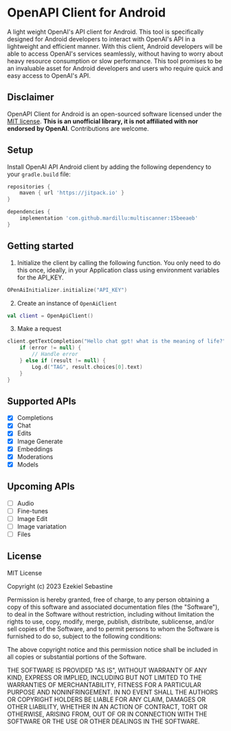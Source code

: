# OpenAPI Client for Android
A light weight OpenAI's API client for Android. This tool is specifically designed for Android developers to interact with OpenAI's API in a lightweight and efficient manner. With this client, Android developers will be able to access OpenAI's services seamlessly, without having to worry about heavy resource consumption or slow performance. This tool promises to be an invaluable asset for Android developers and users who require quick and easy access to OpenAI's API.

## Disclaimer
OpenAPI Client for Android is an open-sourced software licensed under the  [MIT license](LICENSE.md).  **This is an unofficial library, it is not affiliated with nor endorsed by OpenAI**. Contributions are welcome.

## Setup
Install OpenAI API Android client by adding the following dependency to your  `gradle.build`  file:
~~~groovy
repositories {
	maven { url 'https://jitpack.io' }
}

dependencies {
	implementation 'com.github.mardillu:multiscanner:15beeaeb'
}
~~~

## Getting started
1. Initialize the client by calling the following function. You only need to do this once, ideally, in your Application class using environment variables for the API_KEY.
~~~kotlin
OPenAiInitializer.initialize("API_KEY")
~~~
2. Create an instance of `OpenAiClient`
```kotlin
val client = OpenApiClient()
```
3. Make a request
```kotlin
client.getTextCompletion("Hello chat gpt! what is the meaning of life?") { result, error ->
	if (error != null) {
		// Handle error
	} else if (result != null) {
		Log.d("TAG", result.choices[0].text)
	}
}
```
## Supported APIs
- [x] Completions
- [x] Chat
- [x] Edits
- [x] Image Generate
- [x] Embeddings
- [x] Moderations
- [x] Models

## Upcoming APIs
- [ ] Audio
- [ ] Fine-tunes
- [ ] Image Edit
- [ ] Image variatation
- [ ] Files

## License
MIT License

Copyright (c) 2023 Ezekiel Sebastine

Permission is hereby granted, free of charge, to any person obtaining a copy
of this software and associated documentation files (the "Software"), to deal
in the Software without restriction, including without limitation the rights
to use, copy, modify, merge, publish, distribute, sublicense, and/or sell
copies of the Software, and to permit persons to whom the Software is
furnished to do so, subject to the following conditions:

The above copyright notice and this permission notice shall be included in all
copies or substantial portions of the Software.

THE SOFTWARE IS PROVIDED "AS IS", WITHOUT WARRANTY OF ANY KIND, EXPRESS OR
IMPLIED, INCLUDING BUT NOT LIMITED TO THE WARRANTIES OF MERCHANTABILITY,
FITNESS FOR A PARTICULAR PURPOSE AND NONINFRINGEMENT. IN NO EVENT SHALL THE
AUTHORS OR COPYRIGHT HOLDERS BE LIABLE FOR ANY CLAIM, DAMAGES OR OTHER
LIABILITY, WHETHER IN AN ACTION OF CONTRACT, TORT OR OTHERWISE, ARISING FROM,
OUT OF OR IN CONNECTION WITH THE SOFTWARE OR THE USE OR OTHER DEALINGS IN THE
SOFTWARE.